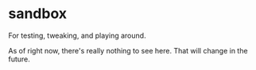 # sandbox
For testing, tweaking, and playing around.

As of right now, there's really nothing to see here. That will change in the future.